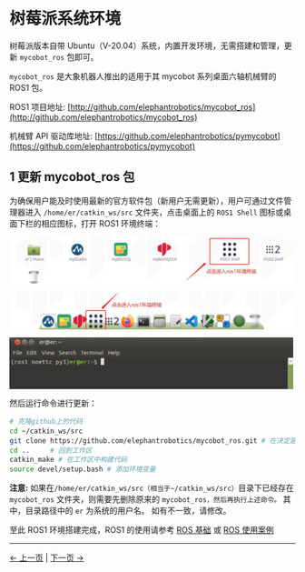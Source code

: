 # 树莓派系统环境

树莓派版本自带 Ubuntu（V-20.04）系统，内置开发环境，无需搭建和管理，更新 `mycobot_ros` 包即可。

`mycobot_ros` 是大象机器人推出的适用于其 mycobot 系列桌面六轴机械臂的 ROS1 包。

ROS1 项目地址: [http://github.com/elephantrobotics/mycobot_ros](http://github.com/elephantrobotics/mycobot_ros)

机械臂 API 驱动库地址: [https://github.com/elephantrobotics/pymycobot](https://github.com/elephantrobotics/pymycobot)

## 1 更新 mycobot_ros 包

为确保用户能及时使用最新的官方软件包（新用户无需更新），用户可通过文件管理器进入 `/home/er/catkin_ws/src` 文件夹，点击桌面上的 `ROS1 Shell` 图标或桌面下栏的相应图标，打开 ROS1 环境终端：

<img src =../../../resources/11-ApplicationBaseROS/12.1.4-1.jpg
width ="500"  align = "center">

<img src =../../../resources/11-ApplicationBaseROS/12.1.4-2.jpg
width ="500"  align = "center">

<img src =../../../resources/11-ApplicationBaseROS/12.1.4-3.jpg
width ="500"  align = "center">

然后运行命令进行更新：

```bash
# 克隆github上的代码
cd ~/catkin_ws/src
git clone https://github.com/elephantrobotics/mycobot_ros.git # 在决定是否执行此命令之前，请查看下面的注意部分
cd ..     # 回到工作区
catkin_make # 在工作区中构建代码
source devel/setup.bash # 添加环境变量
```

**注意:** 如果在`/home/er/catkin_ws/src（相当于~/catkin_ws/src）`目录下已经存在 `mycobot_ros` 文件夹，则需要先删除原来的 `mycobot_ros，然后再执行上述命令。` 其中，目录路径中的 `er` 为系统的用户名。 如有不一致，请修改。

至此 ROS1 环境搭建完成，ROS1 的使用请参考 [ROS 基础](11.1.2.2-ROS基础.md) 或 [ROS 使用案例](11.1.2.4-基础功能.md)

---

[← 上一页](../11.1.2-PI.md) | [下一页 →](11.1.2.2-ROS基础.md)
